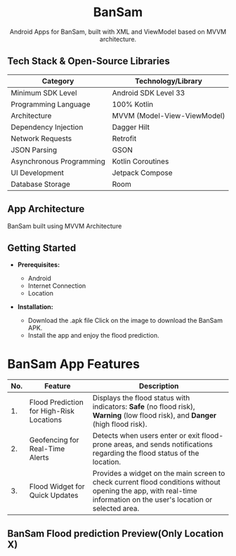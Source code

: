 <h1 align="center">BanSam</h1>

<p align="center">
  Android Apps for BanSam, built with XML and ViewModel based on MVVM architecture.
</p>

## Tech Stack & Open-Source Libraries

| Category                 | Technology/Library          |
| ------------------------ | --------------------------- |
| Minimum SDK Level        | Android SDK Level 33        |
| Programming Language     | 100% Kotlin                 |
| Architecture             | MVVM (Model-View-ViewModel) |
| Dependency Injection     | Dagger Hilt                 |
| Network Requests         | Retrofit                    |
| JSON Parsing             | GSON                        |
| Asynchronous Programming | Kotlin Coroutines           |
| UI Development           | Jetpack Compose             |
| Database Storage         | Room                        |

## App Architecture

BanSam built using MVVM Architecture

<p align="center">
</p>

## Getting Started

- **Prerequisites:**
  - Android
  - Internet Connection
  - Location

- **Installation:**
  - Download the .apk file
    Click on the image to download the BanSam APK.
  - Install the app and enjoy the flood prediction.

# BanSam App Features

| No. | Feature          | Description |
| --- | ---------------- | ----------- |
| 1.  | Flood Prediction for High-Risk Locations | Displays the flood status with indicators: **Safe** (no flood risk), **Warning** (low flood risk), and **Danger** (high flood risk).  |
| 2.  | Geofencing for Real-Time Alerts       | Detects when users enter or exit flood-prone areas, and sends notifications regarding the flood status of the location.  |
| 3.  | Flood Widget for Quick Updates           | Provides a widget on the main screen to check current flood conditions without opening the app, with real-time information on the user's location or selected area.  |

## BanSam Flood prediction Preview(Only Location X)
